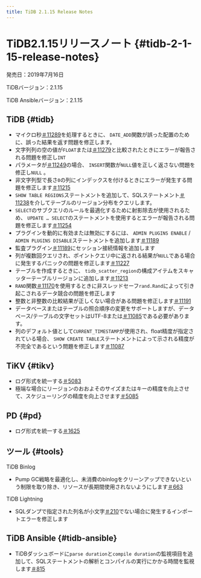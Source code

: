 ```yaml
---
title: TiDB 2.1.15 Release Notes
---
```


# TiDB2.1.15リリースノート {#tidb-2-1-15-release-notes}

発売日：2019年7月16日

TiDBバージョン：2.1.15

TiDB Ansibleバージョン：2.1.15

## TiDB {#tidb}

-   マイクロ秒[＃11289](https://github.com/pingcap/tidb/pull/11289)を処理するときに、 `DATE_ADD`関数が誤った配置のために、誤った結果を返す問題を修正します。
-   文字列列の空の値が`FLOAT`または[＃11279](https://github.com/pingcap/tidb/pull/11279)と比較されたときにエラーが報告される問題を修正し`INT`
-   パラメータが[＃11249](https://github.com/pingcap/tidb/pull/11249)の場合、 `INSERT`関数が`NULL`値を正しく返さない問題を修正し`NULL` 。
-   非文字列型で長さ`0`の列にインデックスを付けるときにエラーが発生する問題を修正します[＃11215](https://github.com/pingcap/tidb/pull/11215)
-   `SHOW TABLE REGIONS`ステートメントを追加して、SQLステートメント[＃11238](https://github.com/pingcap/tidb/pull/11238)を介してテーブルのリージョン分布をクエリします。
-   `SELECT`のサブクエリのルールを最適化するために射影除去が使用されるため、 `UPDATE … SELECT`のステートメントを使用するとエラーが報告される問題を修正します[＃11254](https://github.com/pingcap/tidb/pull/11254)
-   プラグインを動的に有効または無効にするには、 `ADMIN PLUGINS ENABLE` / `ADMIN PLUGINS DISABLE`ステートメントを追加します[＃11189](https://github.com/pingcap/tidb/pull/11189)
-   監査プラグイン[＃11189](https://github.com/pingcap/tidb/pull/11189)にセッション接続情報を追加します
-   列が複数回クエリされ、ポイントクエリ中に返される結果が`NULL`である場合に発生するパニックの問題を修正します[＃11227](https://github.com/pingcap/tidb/pull/11227)
-   テーブルを作成するときに、 `tidb_scatter_region`の構成アイテムをスキャッターテーブルリージョンに追加します[＃11213](https://github.com/pingcap/tidb/pull/11213)
-   `RAND`関数[＃11170](https://github.com/pingcap/tidb/pull/11170)を使用するときに非スレッドセーフ`rand.Rand`によって引き起こされるデータ競合の問題を修正します
-   整数と非整数の比較結果が正しくない場合がある問題を修正します[＃11191](https://github.com/pingcap/tidb/pull/11191)
-   データベースまたはテーブルの照合順序の変更をサポートしますが、データベース/テーブルの文字セットはUTF-8または[＃11085](https://github.com/pingcap/tidb/pull/11085)である必要があります。
-   列のデフォルト値として`CURRENT_TIMESTAMP`が使用され、float精度が指定されている場合、 `SHOW CREATE TABLE`ステートメントによって示される精度が不完全であるという問題を修正します[＃11087](https://github.com/pingcap/tidb/pull/11087)

## TiKV {#tikv}

-   ログ形式を統一する[＃5083](https://github.com/tikv/tikv/pull/5083)
-   極端な場合にリージョンのおおよそのサイズまたはキーの精度を向上させて、スケジューリングの精度を向上させます[＃5085](https://github.com/tikv/tikv/pull/5085)

## PD {#pd}

-   ログ形式を統一する[＃1625](https://github.com/pingcap/pd/pull/1625)

## ツール {#tools}

TiDB Binlog

-   Pump GC戦略を最適化し、未消費のbinlogをクリーンアップできないという制限を取り除き、リソースが長期間使用されないようにします[＃663](https://github.com/pingcap/tidb-binlog/pull/663)

TiDB Lightning

-   SQLダンプで指定された列名が小文字[＃210](https://github.com/pingcap/tidb-lightning/pull/210)でない場合に発生するインポートエラーを修正します

## TiDB Ansible {#tidb-ansible}

-   TiDBダッシュボードに`parse duration`と`compile duration`の監視項目を追加して、SQLステートメントの解析とコンパイルの実行にかかる時間を監視します[＃815](https://github.com/pingcap/tidb-ansible/pull/815)
